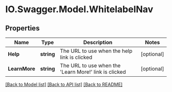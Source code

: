 # IO.Swagger.Model.WhitelabelNav
## Properties

Name | Type | Description | Notes
------------ | ------------- | ------------- | -------------
**Help** | **string** | The URL to use when the help link is clicked | [optional] 
**LearnMore** | **string** | The URL to use when the &#39;Learn More!&#39; link is clicked | [optional] 

[[Back to Model list]](../README.md#documentation-for-models) [[Back to API list]](../README.md#documentation-for-api-endpoints) [[Back to README]](../README.md)

